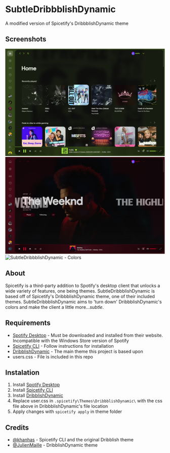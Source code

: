 # SubtleDribbblishDynamic
A modified version of Spicetify's DribbblishDynamic theme

## Screenshots
![SubtleDribbblishDynamic - Home](screenshots/subtle-ex1.png "SubtleDribbblishDynamic - Home")
![SubtleDribbblishDynamic - Artist](screenshots/subtle-ex3.png "SubtleDribbblishDynamic - Artist")
![SubtleDribbblishDynamic - Colors](screenshots/subtle-gif1.gif "SubtleDribbblishDynamic - Colors")

## About
Spicetify is a third-party addition to Spotify's desktop client that unlocks a wide variety of features, one being themes. SubtleDribbblishDynamic is based off of Spicetify's DribbblishDynamic theme, one of their included themes. SubtleDribbblishDynamic aims to 'turn down' DribbblishDynamic's colors and make the client a little more...*subtle*. 

## Requirements
- [Spotify Desktop](https://www.spotify.com/us/download/windows/) - Must be downloaded and installed from their website. Incompatible with the Windows Store version of Spotify
- [Spicetify CLI](https://github.com/khanhas/spicetify-cli) - Follow instructions for installation
- [DribblishDynamic](https://github.com/morpheusthewhite/spicetify-themes/tree/master/DribbblishDynamic) - The main theme this project is based upon
- users.css - File is included in this repo

## Instalation
1. Install [Spotify Desktop](https://www.spotify.com/us/download/windows/)
2. Install [Spicetify CLI](https://github.com/khanhas/spicetify-cli)
3. Install [DribblishDynamic](https://github.com/morpheusthewhite/spicetify-themes/tree/master/DribbblishDynamic)
4. Replace user.css in ```.spicetify\Themes\DribbblishDynamic\``` with the css file above in DribbblishDynamic's file location
5. Apply changes with ```spicetify apply``` in theme folder

## Credits
- [@khanhas](https://github.com/khanhas) - Spicetify CLI and the original Dribblish theme
- [@JulienMaille](https://github.com/JulienMaille) - DribblishDynamic theme